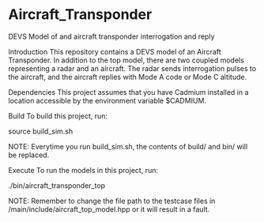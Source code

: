 # Aircraft_Transponder
DEVS Model of and aircraft transponder interrogation and reply

Introduction
This repository contains a DEVS model of an Aircraft Transponder.  In addition to the top model, there are two coupled models representing a radar and an aircraft. 
The radar sends interrogation pulses to the aircraft, and the aircraft replies with Mode A code or Mode C altitude.   

Dependencies
This project assumes that you have Cadmium installed in a location accessible by the environment variable $CADMIUM. 

Build
To build this project, run:

source build_sim.sh

NOTE: Everytime you run build_sim.sh, the contents of build/ and bin/ will be replaced.

Execute
To run the models in this project, run:

./bin/aircraft_transponder_top

NOTE: Remember to change the file path to the testcase files in /main/include/aircraft_top_model.hpp or it will result in a fault.
